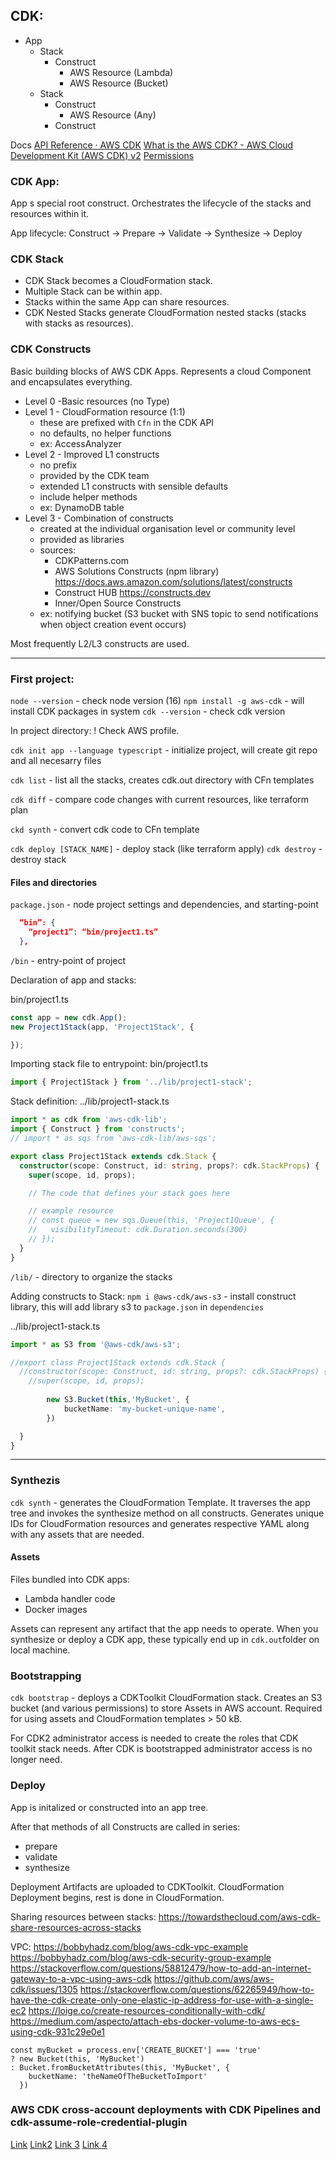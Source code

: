 ## CDK:
* App
	* Stack
		* Construct
			* AWS Resource (Lambda)
			* AWS Resource (Bucket)
	* Stack
		* Construct
			* AWS Resource (Any)
		* Construct	

Docs
[API Reference · AWS CDK](https://docs.aws.amazon.com/cdk/api/v2/docs/aws-construct-library.html)
[What is the AWS CDK? - AWS Cloud Development Kit (AWS CDK) v2](https://docs.aws.amazon.com/cdk/v2/guide/home.html)
[Permissions](https://docs.aws.amazon.com/cdk/v2/guide/permissions.html)

### CDK App:
App s special root construct. Orchestrates the lifecycle of the stacks and resources within it.

App lifecycle:
Construct -> Prepare -> Validate -> Synthesize -> Deploy

### CDK Stack 
* CDK Stack becomes a CloudFormation stack.
* Multiple Stack can be within app.
* Stacks within the same App can share resources.
* CDK Nested Stacks generate CloudFormation nested stacks (stacks with stacks as resources).

### CDK Constructs

Basic building blocks of AWS CDK Apps. Represents a cloud Component and encapsulates everything.

* Level 0 -Basic resources (no Type)
* Level 1 - CloudFormation resource (1:1)
	* these are prefixed with `Cfn` in the CDK API
	* no defaults, no helper functions
	* ex: AccessAnalyzer
* Level 2 - Improved L1 constructs
	* no prefix
	* provided by the CDK team
	* extended L1 constructs with sensible defaults
	* include helper methods
	* ex: DynamoDB table
* Level 3 - Combination of constructs
	* created at the individual organisation level or community level
	* provided as libraries
	* sources:
		* CDKPatterns.com
		* AWS Solutions Constructs (npm library)  https://docs.aws.amazon.com/solutions/latest/constructs
		* Construct HUB https://constructs.dev
		* Inner/Open Source Constructs
	* ex: notifying bucket (S3 bucket with SNS topic to send notifications when object creation event occurs)

Most frequently L2/L3 constructs are used.
___
### First project:

`node --version` - check node version (16)
`npm install -g aws-cdk` - will install CDK packages in system
`cdk --version` - check cdk version

In project directory:
! Check AWS profile.

`cdk init app --language typescript` - initialize project, will create git repo and all necesarry files

`cdk list` - list all the stacks, creates cdk.out directory with CFn templates

`cdk diff` - compare code changes with current resources, like terraform plan

`ckd synth` - convert cdk code to CFn template

`cdk deploy [STACK_NAME]` - deploy stack (like terraform apply)
`cdk destroy` - destroy stack

#### Files and directories

`package.json` - node project settings and dependencies, and starting-point

```json
  “bin”: {
    “project1”: “bin/project1.ts”
  },

```
`/bin` - entry-point of project

Declaration of app and stacks:

bin/project1.ts
```ts
const app = new cdk.App();
new Project1Stack(app, 'Project1Stack', {

});
```

Importing stack file to entrypoint:
bin/project1.ts
```ts
import { Project1Stack } from '../lib/project1-stack';
```

Stack definition:
../lib/project1-stack.ts
```ts
import * as cdk from 'aws-cdk-lib';
import { Construct } from 'constructs';
// import * as sqs from 'aws-cdk-lib/aws-sqs';

export class Project1Stack extends cdk.Stack {
  constructor(scope: Construct, id: string, props?: cdk.StackProps) {
    super(scope, id, props);

    // The code that defines your stack goes here

    // example resource
    // const queue = new sqs.Queue(this, 'Project1Queue', {
    //   visibilityTimeout: cdk.Duration.seconds(300)
    // });
  }
}

```

`/lib/` - directory to organize the stacks

Adding constructs to Stack:
`npm i @aws-cdk/aws-s3` - install construct library, this will add library s3 to `package.json` in `dependencies`

../lib/project1-stack.ts
```ts
import * as S3 from '@aws-cdk/aws-s3';

//export class Project1Stack extends cdk.Stack {
  //constructor(scope: Construct, id: string, props?: cdk.StackProps) {
    //super(scope, id, props);
		
		new S3.Bucket(this,'MyBucket', {
			bucketName: 'my-bucket-unique-name',
		})

  }
}
```

___

### Synthezis

`cdk synth` - generates the CloudFormation Template. 
It traverses the app tree and invokes the synthesize method on all constructs.
Generates unique IDs for CloudFormation resources and generates respective YAML along with any assets that are needed. 

#### Assets 
Files bundled into CDK apps:
* Lambda handler code
* Docker images

Assets can represent any artifact that the app needs to operate. When you synthesize or deploy a CDK app, these typically end up in `cdk.out`folder on local machine.

### Bootstrapping

`cdk bootstrap` - deploys a CDKToolkit CloudFormation stack.
Creates an S3 bucket (and various permissions) to store Assets in AWS account. Required for using assets and CloudFormation templates > 50 kB.

For CDK2 administrator access is needed to create the roles that CDK toolkit stack needs. After CDK is bootstrapped administrator access is no longer need. 

### Deploy

App is initalized or constructed into an app tree. 

After that methods of all Constructs are called in series:
* prepare
* validate
* synthesize

Deployment Artifacts are uploaded to CDKToolkit.
CloudFormation Deployment begins, rest is done in CloudFormation. 


Sharing resources between stacks:
https://towardsthecloud.com/aws-cdk-share-resources-across-stacks

VPC:
https://bobbyhadz.com/blog/aws-cdk-vpc-example
https://bobbyhadz.com/blog/aws-cdk-security-group-example
https://stackoverflow.com/questions/58812479/how-to-add-an-internet-gateway-to-a-vpc-using-aws-cdk
https://github.com/aws/aws-cdk/issues/1305
https://stackoverflow.com/questions/62265949/how-to-have-the-cdk-create-only-one-elastic-ip-address-for-use-with-a-single-ec2
https://loige.co/create-resources-conditionally-with-cdk/
https://medium.com/aspecto/attach-ebs-docker-volume-to-aws-ecs-using-cdk-931c29e0e1

    const myBucket = process.env['CREATE_BUCKET'] === 'true'
    ? new Bucket(this, 'MyBucket')
    : Bucket.fromBucketAttributes(this, 'MyBucket', {
        bucketName: 'theNameOfTheBucketToImport'
      })

### AWS CDK cross-account deployments with CDK Pipelines and cdk-assume-role-credential-plugin
[Link](https://johntipper.org/aws-cdk-cross-account-deployments-with-cdk-pipelines-and-cdk-assume-role-credential-plugin/)
[Link2](https://dev.to/aws-builders/deploying-aws-cdk-apps-using-short-lived-credentials-and-github-actions-59g6)
[Link 3](https://github.com/johnf/cdk-cross-account-route53)
[Link 4](https://medium.com/i-love-my-local-farmer-engineering-blog/dns-multi-account-management-using-cdk-6394ef295eee)

